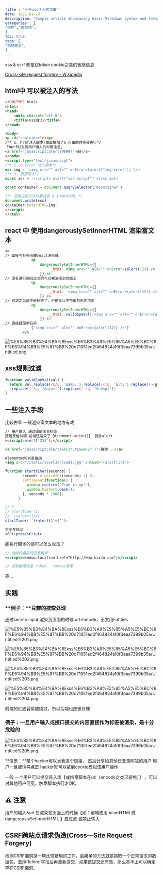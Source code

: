 ```yaml
---
title : "关于xss注入式攻击"
date: 2021-01-20 
description: "Sample article showcasing basic Markdown syntax and formatting for HTML elements."
categories : [                              
"架构","微前端",
]
toc: true
tags: [
"前端安全",
]
---
```


 xss & csrf 都是窃token cookie之类的敏感信息


 <!--more-->
[Cross-site request forgery - Wikipedia](https://en.wikipedia.org/wiki/Cross-site_request_forgery)

## html中 可以被注入的写法

```html
<!DOCTYPE html>
<html>
<head>
	<meta charset="utf-8">
	<title>xss测试</title>
</head>

<body>
<p id="container"></p>
/** 1. href注入脚本/或直接加了a 点击的时候会执行*/
「herf时支持用户输入的时候注意」
<a href="javascript:alert(9999)">dd</a>
</body>
<script type="text/javascript">
/** 2. onError 注入脚本*/
var img = '<img src="" alt="" onError={alert("img-error")} \/>'
/** 3. 直接写入*/
const xss = `<script> alert("xss script") <\/script>`

const container = document.querySelector('#container')

/** 使用这些方法时要注意 & innerHTML */
document.write(xss)
container.outerHTML=img;
</script>
</html>
```

## react 中 使用dangerouslySetInnerHTML 渲染富文本

```jsx
<>
// 直接写标签会被react渲染成
			<p
				dangerouslySetInnerHTML={{
					__html: <img src="" alt="" onError={alert(12)} />
				}} />
// 没有进行编码过滤的可以被渲染到页面上
			<p
				dangerouslySetInnerHTML={{
					__html: '<img src="" alt="" onError={alert(12)} />'
				}} />
// 过滤之后就不是标签了，但是能以字符串的形式渲染
			<p
				dangerouslySetInnerHTML={{
					__html: validSpeVal('<img src="" alt="" onError={alert(12)} />')
				}} />
// 直接就是字符串
			{'<img src="" alt="" onError={alert(12)} />'}
		</>
```

![%E5%85%B3%E4%BA%8Exss%E6%B3%A8%E5%85%A5%E5%BC%8F%E6%94%BB%E5%87%BB%20d71051ed2f464824a10f3eaa7399b05a/Untitled.png](%E5%85%B3%E4%BA%8Exss%E6%B3%A8%E5%85%A5%E5%BC%8F%E6%94%BB%E5%87%BB%20d71051ed2f464824a10f3eaa7399b05a/Untitled.png)

## xss规则过滤

```jsx
function validSpeVal(val) {
  return val.replace(/&/g, '&amp;').replace(/</g, '&lt;').replace(/>/g, '&gt;').replace(/"/g, '&quot;')
  .replace(/'/g, "&apos;").replace(/ /g, "&nbsp;");
}
```

## 一些注入手段

比较古早 一般渲染富文本的地方有戏

```html
// 用户输入 通过提前闭合标签
要是反给前端 前端还渲染了【document.write()】 就会alert
><script>alert('XSS');</script>
```

```html
<a href="javascript:alert(&#x27;XSS&#x27;)">跳转...</a>
```

```html
element内可以直接加
<img src="/static/level3/cloud1.jpg" onload="{alert(1)}">
```

```jsx
function startTimer(seconds) {
        seconds = parseInt(seconds) || 3;
        setTimeout(function() { 
          window.confirm("Time is up!");
          window.history.back();
        }, seconds * 1000);
      }

// 3
// startTimer(3)
// ')+alert(1)+('
startTimer('')+alert(1)+('');
```

```jsx
大小写绕过
<SCript></sCript>
```

能执行脚本的话可以怎么攻击？

```jsx
// 劫持流量实现恶意跳转
<script>window.location.href="http://www.baidu.com";</script>

// 窃取敏感信息 token.. cookie等等
```

等...

## 实践

### **例子：**豆瓣的搜索处理

通过search input 渲染到页面的时候 url encode，正文用Entities

![%E5%85%B3%E4%BA%8Exss%E6%B3%A8%E5%85%A5%E5%BC%8F%E6%94%BB%E5%87%BB%20d71051ed2f464824a10f3eaa7399b05a/Untitled%201.png](%E5%85%B3%E4%BA%8Exss%E6%B3%A8%E5%85%A5%E5%BC%8F%E6%94%BB%E5%87%BB%20d71051ed2f464824a10f3eaa7399b05a/Untitled%201.png)

![%E5%85%B3%E4%BA%8Exss%E6%B3%A8%E5%85%A5%E5%BC%8F%E6%94%BB%E5%87%BB%20d71051ed2f464824a10f3eaa7399b05a/Untitled%202.png](%E5%85%B3%E4%BA%8Exss%E6%B3%A8%E5%85%A5%E5%BC%8F%E6%94%BB%E5%87%BB%20d71051ed2f464824a10f3eaa7399b05a/Untitled%202.png)

![%E5%85%B3%E4%BA%8Exss%E6%B3%A8%E5%85%A5%E5%BC%8F%E6%94%BB%E5%87%BB%20d71051ed2f464824a10f3eaa7399b05a/Untitled%203.png](%E5%85%B3%E4%BA%8Exss%E6%B3%A8%E5%85%A5%E5%BC%8F%E6%94%BB%E5%87%BB%20d71051ed2f464824a10f3eaa7399b05a/Untitled%203.png)

![%E5%85%B3%E4%BA%8Exss%E6%B3%A8%E5%85%A5%E5%BC%8F%E6%94%BB%E5%87%BB%20d71051ed2f464824a10f3eaa7399b05a/Untitled%204.png](%E5%85%B3%E4%BA%8Exss%E6%B3%A8%E5%85%A5%E5%BC%8F%E6%94%BB%E5%87%BB%20d71051ed2f464824a10f3eaa7399b05a/Untitled%204.png)

前端的过滤容易被绕过，所以后端也应该处理

### **例子**：一旦用户输入或接口提交的内容直接作为标签被渲染，是十分危险的

![%E5%85%B3%E4%BA%8Exss%E6%B3%A8%E5%85%A5%E5%BC%8F%E6%94%BB%E5%87%BB%20d71051ed2f464824a10f3eaa7399b05a/Untitled%205.png](%E5%85%B3%E4%BA%8Exss%E6%B3%A8%E5%85%A5%E5%BC%8F%E6%94%BB%E5%87%BB%20d71051ed2f464824a10f3eaa7399b05a/Untitled%205.png)

**情景：**某个hacker可以发表这个链接， 然后分享给其他已登录网站的用户 用户一旦被诱导点击 hacker就可以拿到cookie模拟该用户操作

一般 一个用户可以提交且入库【或携带脚本在url（encode之类已避免）】 ，可以对其他用户可见，触发脚本执行才OK。

## ⚠️ 注意

用户的输入&url 在渲染在页面上的时候【如：前端使用 innerHTML或dangerouslySetInnerHTML 】应过滤 或禁止输入

## CSRF跨站点请求伪造(Cross—Site Request Forgery)
检测CSRF漏洞是一项比较繁琐的工作，最简单的方法就是抓取一个正常请求的数据包，去掉Referer字段后再重新提交，如果该提交还有效，那么基本上可以确定存在CSRF漏洞。
